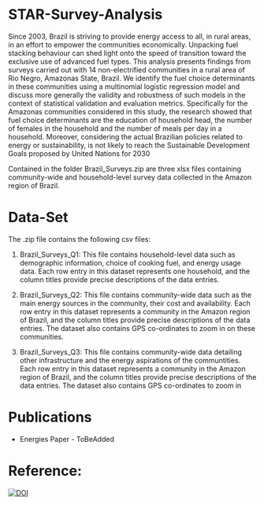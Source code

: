 # STAR-Survey-Analysis
Since 2003, Brazil is striving to provide energy access to all, in rural areas, in an effort to empower the communities economically. Unpacking fuel stacking behaviour can shed light onto the speed of transition toward the exclusive use of advanced fuel types. This analysis presents findings from surveys carried out with 14 non-electrified communities in a rural area of Rio Negro, Amazonas State, Brazil. We identify the fuel choice determinants in these communities using a multinomial logistic regression model and discuss more generally the validity and robustness of such models in the context of statistical validation and evaluation metrics. Specifically for the Amazonas communities considered in this study, the research showed that fuel choice determinants are the education of household head, the number of females in the household and the number of meals per day in a household. Moreover, considering the actual Brazilian policies related to energy or sustainability, is not likely to reach the Sustainable Development Goals proposed by United Nations for 2030

Contained in the folder Brazil_Surveys.zip are three xlsx files containing community-wide and household-level survey data collected in the Amazon region of Brazil.


# Data-Set
The .zip file contains the following csv files:

1) Brazil_Surveys_Q1: This file contains household-level data such as demographic information, choice of cooking fuel, and energy usage data. 
Each row entry in this dataset represents one household, and the column titles provide precise descriptions of the data entries.

2) Brazil_Surveys_Q2: This file contains community-wide data such as the main energy sources in the community, their cost and availability. 
Each row entry in this dataset represents a community in the Amazon region of Brazil, and the column titles provide precise descriptions of the data entries.
The dataset also contains GPS co-ordinates to zoom in on these communities.

3) Brazil_Surveys_Q3: This file contains community-wide data detailing other infrastructure and the energy aspirations of the communtities. 
Each row entry in this dataset represents a community in the Amazon region of Brazil, and the column titles provide precise descriptions of the data entries.
The dataset also contains GPS co-ordinates to zoom in

# Publications

* Energies Paper - ToBeAdded

# Reference: 
[![DOI](https://zenodo.org/badge/282187252.svg)](https://zenodo.org/badge/latestdoi/282187252)
